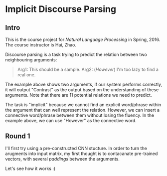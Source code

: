 # Implicit Discourse Parsing

## Intro

This is the course project for *Natural Language Processing* in Spring, 2016. The course instructor is Hai, Zhao.

Discourse parsing is a task trying to predict the relation between two neighbouring arguments:

> Arg1: This should be a sample.
> Arg2: (*However*) I'm too lazy to find a real one.

The example above shows two arguments, if our system performs correctly, it will output "Contrast" as the output based on the understanding of these arguments. Note that there are 11 potential relations we need to predict. 

The task is "implicit" because we cannot find an explicit word/phrase within the argument that can well represent the relation. However, we can insert a connective word/phrase between them without losing the fluency. In the example above, we can use "However" as the connective word. 

## Round 1

I'll first try using a pre-constructed CNN stucture. In order to turn the arugments into input matrix, my first thought is to contacanate pre-trained vectors, with several *paddings* between the arguments.

Let's see how it works :) 